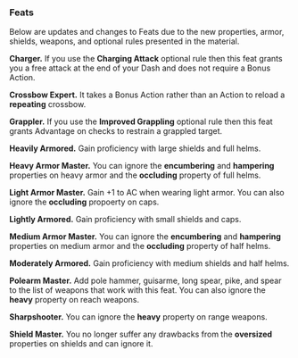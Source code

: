 ### Feats

Below are updates and changes to Feats due to the new properties, armor, shields, weapons, and optional rules presented in the material.

**Charger.** If you use the **Charging Attack** optional rule then this feat grants you a free attack at the end of your Dash and does not require a Bonus Action.

**Crossbow Expert.** It takes a Bonus Action rather than an Action to reload a **repeating** crossbow.

**Grappler.** If you use the **Improved Grappling** optional rule then this feat grants Advantage on checks to restrain a grappled target. 

**Heavily Armored.** Gain proficiency with large shields and full helms.

**Heavy Armor Master.** You can ignore the **encumbering** and **hampering** properties on heavy armor and the **occluding** property of full helms.

**Light Armor Master.** Gain +1 to AC when wearing light armor. You can also ignore the **occluding** propoerty on caps.

**Lightly Armored.** Gain proficiency with small shields and caps.

**Medium Armor Master.** You can ignore the **encumbering** and **hampering** properties on medium armor and the **occluding** property of half helms.

**Moderately Armored.** Gain proficiency with medium shields and half helms.

**Polearm Master.** Add pole hammer, guisarme, long spear, pike, and spear to the list of weapons that work with this feat. You can also ignore the **heavy** property on reach weapons.

**Sharpshooter.** You can ignore the **heavy** property on range weapons.

**Shield Master.** You no longer suffer any drawbacks from the **oversized** properties on shields and can ignore it.
